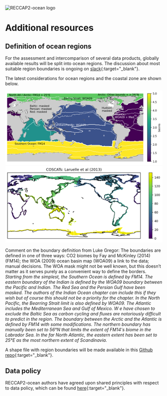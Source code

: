 ---
---
<img src="/img/CCI_reccap2_positive.png" title="RECCAP2-ocean logo" alt="RECCAP2-ocean logo" />

# Additional resources

## Definition of ocean regions

For the assessment and intercomparison of several data products, globally available results will be split into ocean regions. The discussion about most suitable region boundaries is ongoing on [slack](https://reccapv2.slack.com/archives/C016FLKKPC2){:target="_blank"}.  

The latest considerations for ocean regions and the coastal zone are shown below.

![RECCAP2-ocean_regions](img/ocean_regions/basin_all_wBiomes.png)
![RECCAP2-ocean_coast](img/ocean_regions/coastal_regions.png)

Comment on the boundary definition from Luke Gregor:
The boundaries are defined in one of three ways: CO2 biomes by Fay and McKinley (2014) (FM14); the WOA (2009) ocean basin map (WOA09) a link to the data; manual decisions. The WOA mask might not be well known, but this doesn’t matter as it serves purely as a convenient way to define the borders.
*Starting from the simplest, the Southern Ocean is defined by FM14. The eastern boundary of the Indian is defined by the WOA09 boundary between the Pacific and Indian. The Red Sea and the Persian Gulf have been masked. The authors of the Indian Ocean chapter can include this if they wish but of course this should not be a priority for the chapter. In the North Pacific, the Bearring Strait limit is also defined by WOA09. The Atlantic includes the Mediterranean Sea and Gulf of Mexico. W e have chosen to exclude the Baltic Sea as carbon cycling and fluxes are notoriously difficult to predict in the region. The boundary between the Arctic and the Atlantic is defined by FM14 with some modifications. The northern boundary has manually been set to 56°N that limits the extent of FM14's biome in the Labrador Sea. In the far North Atlantic, the eastern extent has been set to 25°E as the most northern extent of Scandinavia.*

A shape file with region boundaries will be made available in this [Github repo](https://github.com/RECCAP2-ocean/shared-resources/tree/master/regions){:target="_blank"}.

## Data policy

RECCAP2-ocean authors have agreed upon shared principles with respect to data policy, which can be found [here](documents/DATA_POLICY_RECCAP2-ocean.pdf){:target="_blank"}.
